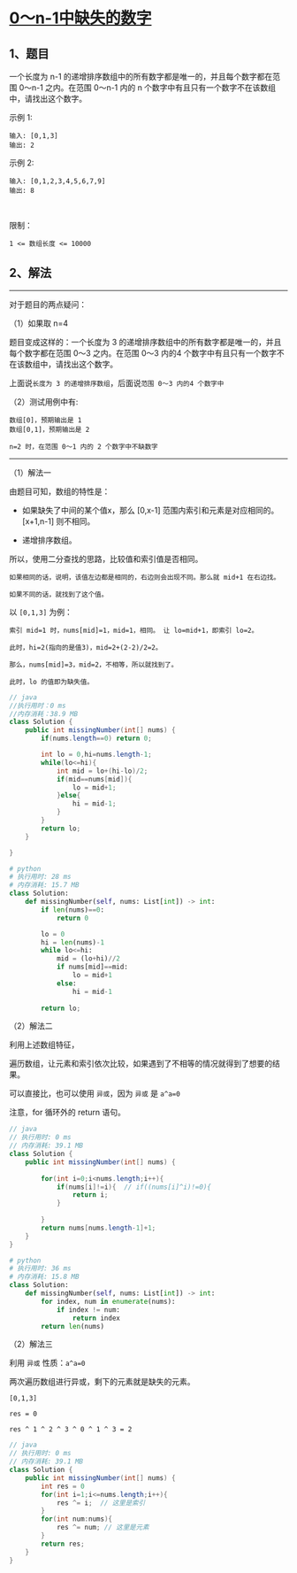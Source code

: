 # [0～n-1中缺失的数字](https://leetcode-cn.com/problems/que-shi-de-shu-zi-lcof/)

## 1、题目

一个长度为 n-1 的递增排序数组中的所有数字都是唯一的，并且每个数字都在范围 0～n-1 之内。在范围 0～n-1 内的 n 个数字中有且只有一个数字不在该数组中，请找出这个数字。

示例 1:

	输入: [0,1,3]
	输出: 2

示例 2:

	输入: [0,1,2,3,4,5,6,7,9]
	输出: 8
 

限制：

	1 <= 数组长度 <= 10000

## 2、解法

--------------------------------------------------------------------

对于题目的两点疑问：

（1）如果取 n=4

题目变成这样的：一个长度为 3 的递增排序数组中的所有数字都是唯一的，并且每个数字都在范围 0～3 之内。在范围 0～3 内的4 个数字中有且只有一个数字不在该数组中，请找出这个数字。

上面说`长度为 3 的递增排序数组`，后面说`范围 0～3 内的4 个数字中`

（2）测试用例中有:

	数组[0]，预期输出是 1
	数组[0,1]，预期输出是 2

	n=2 时，在范围 0～1 内的 2 个数字中不缺数字

--------------------------------------------------------------------

（1）解法一

由题目可知，数组的特性是：

- 如果缺失了中间的某个值x，那么 [0,x-1] 范围内索引和元素是对应相同的。[x+1,n-1] 则不相同。

- 递增排序数组。

所以，使用二分查找的思路，比较值和索引值是否相同。

	如果相同的话，说明，该值左边都是相同的，右边则会出现不同。那么就 mid+1 在右边找。

	如果不同的话，就找到了这个值。

以 `[0,1,3]` 为例：

	索引 mid=1 时，nums[mid]=1，mid=1，相同。 让 lo=mid+1，即索引 lo=2。

	此时，hi=2(指向的是值3)，mid=2+(2-2)/2=2。

	那么，nums[mid]=3，mid=2，不相等，所以就找到了。

	此时，lo 的值即为缺失值。

```java
// java
//执行用时：0 ms
//内存消耗：38.9 MB
class Solution {
    public int missingNumber(int[] nums) {
        if(nums.length==0) return 0;

        int lo = 0,hi=nums.length-1;
        while(lo<=hi){
            int mid = lo+(hi-lo)/2;
            if(mid==nums[mid]){
                lo = mid+1;
            }else{
                hi = mid-1;
            }
        }
        return lo;
    }

}
```

```python
# python
# 执行用时: 28 ms
# 内存消耗: 15.7 MB
class Solution:
    def missingNumber(self, nums: List[int]) -> int:
        if len(nums)==0:
            return 0

        lo = 0
        hi = len(nums)-1
        while lo<=hi:
            mid = (lo+hi)//2
            if nums[mid]==mid:
                lo = mid+1
            else:
                hi = mid-1
        
        return lo;
```

（2）解法二

利用上述数组特征，

遍历数组，让元素和索引依次比较，如果遇到了不相等的情况就得到了想要的结果。

可以直接比，也可以使用 `异或`，因为 `异或` 是 `a^a=0`

注意，for 循环外的 return 语句。

```java
// java
// 执行用时: 0 ms
// 内存消耗: 39.1 MB
class Solution {
    public int missingNumber(int[] nums) {
        
        for(int i=0;i<nums.length;i++){
            if(nums[i]!=i){  // if((nums[i]^i)!=0){
                return i;
            }
          
        }
        return nums[nums.length-1]+1;
    }
}
```

```python
# python
# 执行用时: 36 ms
# 内存消耗: 15.8 MB
class Solution:
    def missingNumber(self, nums: List[int]) -> int:
        for index, num in enumerate(nums):
            if index != num:
                return index
        return len(nums)
```

（2）解法三

利用 `异或` 性质：`a^a=0`

两次遍历数组进行异或，剩下的元素就是缺失的元素。

	[0,1,3]

	res = 0

	res ^ 1 ^ 2 ^ 3 ^ 0 ^ 1 ^ 3 = 2

```java
// java
// 执行用时: 0 ms
// 内存消耗: 39.1 MB
class Solution {
    public int missingNumber(int[] nums) {
        int res = 0
        for(int i=1;i<=nums.length;i++){  
            res ^= i;  // 这里是索引
        }
        for(int num:nums){
        	res ^= num; // 这里是元素
        }
        return res;
    }
}
```
